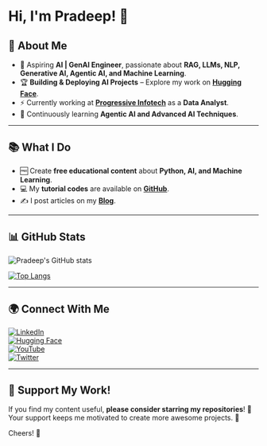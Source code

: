 
# Hi, I'm Pradeep! 👋

## 🚀 About Me

- 🎯 Aspiring **AI | GenAI Engineer**, passionate about **RAG, LLMs, NLP, Generative AI, Agentic AI, and Machine Learning**.  
- 🏆 **Building & Deploying AI Projects** – Explore my work on **[Hugging Face](https://huggingface.co/Pradeep8)**.  
- ⚡ Currently working at **[Progressive Infotech](https://www.progressive.in)** as a **Data Analyst**.  
- 🌱 Continuously learning **Agentic AI and Advanced AI Techniques**.  

---

## 📚 What I Do

- 🆓 Create **free educational content** about **Python, AI, and Machine Learning**.
- 💻 My **tutorial codes** are available on **[GitHub](https://github.com/pradeep-kumar8?tab=repositories)**.
- ✍️ I post articles on my **[Blog](#)**.

---

## 📊 GitHub Stats  

![Pradeep's GitHub stats](https://github-readme-stats.vercel.app/api?username=pradeep-kumar8&show_icons=true&theme=radical)
  
[![Top Langs](https://github-readme-stats.vercel.app/api/top-langs/?username=pradeep-kumar8&layout=compact&theme=radical)](https://github.com/anuraghazra/github-readme-stats)

---

## 🌍 Connect With Me  

[![LinkedIn](https://img.shields.io/badge/-LinkedIn-0A66C2?style=for-the-badge&logo=linkedin&logoColor=white&label=)](https://linkedin.com/in/your-linkedin-handle)  
[![Hugging Face](https://img.shields.io/badge/-HuggingFace-FFCC00?style=for-the-badge&logo=huggingface&logoColor=black&label=)](https://huggingface.co/your-huggingface-profile)  
[![YouTube](https://img.shields.io/badge/-YouTube-FF0000?style=for-the-badge&logo=youtube&logoColor=white&label=)](https://youtube.com/your-channel)  
[![Twitter](https://img.shields.io/badge/-Twitter-1DA1F2?style=for-the-badge&logo=twitter&logoColor=white&label=)](https://twitter.com/your-twitter-handle)  

---

## 💖 Support My Work!

If you find my content useful, **please consider starring my repositories**! 🌟  
Your support keeps me motivated to create more awesome projects. 🚀

Cheers! 🍻

